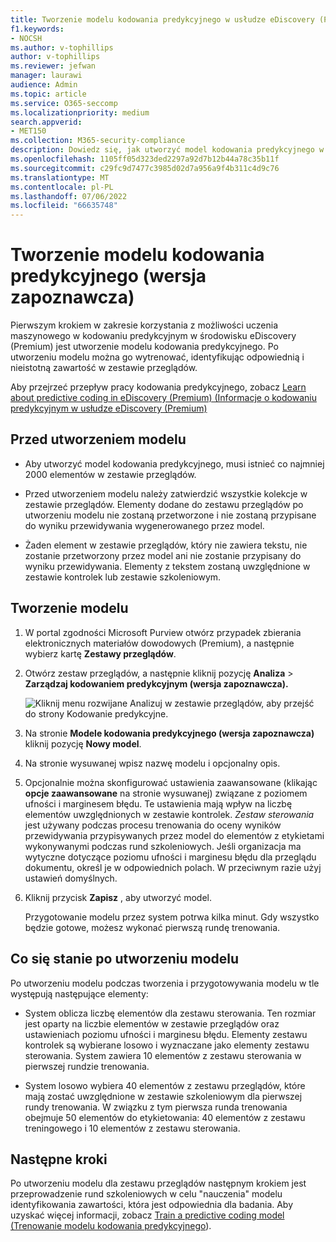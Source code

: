 ```yaml
---
title: Tworzenie modelu kodowania predykcyjnego w usłudze eDiscovery (Premium)
f1.keywords:
- NOCSH
ms.author: v-tophillips
author: v-tophillips
ms.reviewer: jefwan
manager: laurawi
audience: Admin
ms.topic: article
ms.service: O365-seccomp
ms.localizationpriority: medium
search.appverid:
- MET150
ms.collection: M365-security-compliance
description: Dowiedz się, jak utworzyć model kodowania predykcyjnego w usłudze eDiscovery (Premium). Jest to pierwszy krok w zakresie korzystania z możliwości uczenia maszynowego w środowisku eDiscovery (Premium), który ułatwia zidentyfikowanie odpowiedniej i nieistotnej zawartości w zestawie przeglądów.
ms.openlocfilehash: 1105ff05d323ded2297a92d7b12b44a78c35b11f
ms.sourcegitcommit: c29fc9d7477c3985d02d7a956a9f4b311c4d9c76
ms.translationtype: MT
ms.contentlocale: pl-PL
ms.lasthandoff: 07/06/2022
ms.locfileid: "66635748"
---
```

# <a name="create-a-predictive-coding-model-preview"></a>Tworzenie modelu kodowania predykcyjnego (wersja zapoznawcza)

Pierwszym krokiem w zakresie korzystania z możliwości uczenia maszynowego w kodowaniu predykcyjnym w środowisku eDiscovery (Premium) jest utworzenie modelu kodowania predykcyjnego. Po utworzeniu modelu można go wytrenować, identyfikując odpowiednią i nieistotną zawartość w zestawie przeglądów.

Aby przejrzeć przepływ pracy kodowania predykcyjnego, zobacz [Learn about predictive coding in eDiscovery (Premium) (Informacje o kodowaniu predykcyjnym w usłudze eDiscovery (Premium)](predictive-coding-overview.md#the-predictive-coding-workflow)

## <a name="before-you-create-a-model"></a>Przed utworzeniem modelu

- Aby utworzyć model kodowania predykcyjnego, musi istnieć co najmniej 2000 elementów w zestawie przeglądów.

- Przed utworzeniem modelu należy zatwierdzić wszystkie kolekcje w zestawie przeglądów. Elementy dodane do zestawu przeglądów po utworzeniu modelu nie zostaną przetworzone i nie zostaną przypisane do wyniku przewidywania wygenerowanego przez model.

- Żaden element w zestawie przeglądów, który nie zawiera tekstu, nie zostanie przetworzony przez model ani nie zostanie przypisany do wyniku przewidywania. Elementy z tekstem zostaną uwzględnione w zestawie kontrolek lub zestawie szkoleniowym.

## <a name="create-a-model"></a>Tworzenie modelu

1. W portal zgodności Microsoft Purview otwórz przypadek zbierania elektronicznych materiałów dowodowych (Premium), a następnie wybierz kartę **Zestawy przeglądów**.

2. Otwórz zestaw przeglądów, a następnie kliknij pozycję **Analiza** > **Zarządzaj kodowaniem predykcyjnym (wersja zapoznawcza).**

   ![Kliknij menu rozwijane Analizuj w zestawie przeglądów, aby przejść do strony Kodowanie predykcyjne.](..\media\ManagePredictiveCoding.png)

3. Na stronie **Modele kodowania predykcyjnego (wersja zapoznawcza)** kliknij pozycję **Nowy model**.

4. Na stronie wysuwanej wpisz nazwę modelu i opcjonalny opis.

5. Opcjonalnie można skonfigurować ustawienia zaawansowane (klikając **opcje zaawansowane** na stronie wysuwanej) związane z poziomem ufności i marginesem błędu. Te ustawienia mają wpływ na liczbę elementów uwzględnionych w zestawie kontrolek. *Zestaw sterowania* jest używany podczas procesu trenowania do oceny wyników przewidywania przypisywanych przez model do elementów z etykietami wykonywanymi podczas rund szkoleniowych. Jeśli organizacja ma wytyczne dotyczące poziomu ufności i marginesu błędu dla przeglądu dokumentu, określ je w odpowiednich polach. W przeciwnym razie użyj ustawień domyślnych.

6. Kliknij przycisk **Zapisz** , aby utworzyć model.

   Przygotowanie modelu przez system potrwa kilka minut. Gdy wszystko będzie gotowe, możesz wykonać pierwszą rundę trenowania.

## <a name="what-happens-after-you-create-a-model"></a>Co się stanie po utworzeniu modelu

Po utworzeniu modelu podczas tworzenia i przygotowywania modelu w tle występują następujące elementy:

- System oblicza liczbę elementów dla zestawu sterowania. Ten rozmiar jest oparty na liczbie elementów w zestawie przeglądów oraz ustawieniach poziomu ufności i marginesu błędu. Elementy zestawu kontrolek są wybierane losowo i wyznaczane jako elementy zestawu sterowania. System zawiera 10 elementów z zestawu sterowania w pierwszej rundzie trenowania.

- System losowo wybiera 40 elementów z zestawu przeglądów, które mają zostać uwzględnione w zestawie szkoleniowym dla pierwszej rundy trenowania. W związku z tym pierwsza runda trenowania obejmuje 50 elementów do etykietowania: 40 elementów z zestawu treningowego i 10 elementów z zestawu sterowania.

## <a name="next-steps"></a>Następne kroki

Po utworzeniu modelu dla zestawu przeglądów następnym krokiem jest przeprowadzenie rund szkoleniowych w celu "nauczenia" modelu identyfikowania zawartości, która jest odpowiednia dla badania. Aby uzyskać więcej informacji, zobacz [Train a predictive coding model (Trenowanie modelu kodowania predykcyjnego](predictive-coding-train-model.md)).
